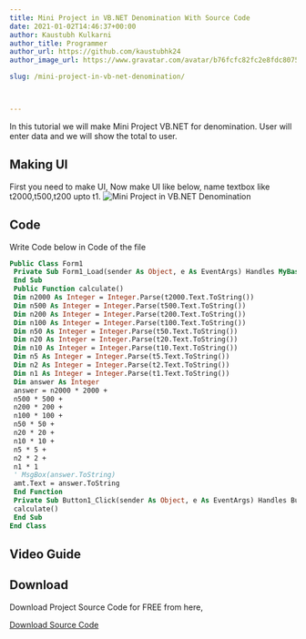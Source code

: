 ```yaml
---
title: Mini Project in VB.NET Denomination With Source Code
date: 2021-01-02T14:46:37+00:00
author: Kaustubh Kulkarni
author_title: Programmer
author_url: https://github.com/kaustubhk24
author_image_url: https://www.gravatar.com/avatar/b76fcfc82fc2e8fdc8075636f1735f61?s=200

slug: /mini-project-in-vb-net-denomination/



---
```

In this tutorial we will make Mini Project VB.NET for denomination. User will enter data and we will show the total to user.

## Making UI

First you need to make UI, Now make UI like below, name textbox like t2000,t500,t200 upto t1.
![Mini Project in VB.NET Denomination](http://www.kaustubh.codes/imgs/wp-content/uploads/2021/01/image-4.png) 

## Code

Write Code below in Code of the file

```vb title="file.vb"
Public Class Form1
 Private Sub Form1_Load(sender As Object, e As EventArgs) Handles MyBase.Load
 End Sub
 Public Function calculate()
 Dim n2000 As Integer = Integer.Parse(t2000.Text.ToString())
 Dim n500 As Integer = Integer.Parse(t500.Text.ToString())
 Dim n200 As Integer = Integer.Parse(t200.Text.ToString())
 Dim n100 As Integer = Integer.Parse(t100.Text.ToString())
 Dim n50 As Integer = Integer.Parse(t50.Text.ToString())
 Dim n20 As Integer = Integer.Parse(t20.Text.ToString())
 Dim n10 As Integer = Integer.Parse(t10.Text.ToString())
 Dim n5 As Integer = Integer.Parse(t5.Text.ToString())
 Dim n2 As Integer = Integer.Parse(t2.Text.ToString())
 Dim n1 As Integer = Integer.Parse(t1.Text.ToString())
 Dim answer As Integer
 answer = n2000 * 2000 +
 n500 * 500 +
 n200 * 200 +
 n100 * 100 +
 n50 * 50 +
 n20 * 20 +
 n10 * 10 +
 n5 * 5 +
 n2 * 2 +
 n1 * 1
 ' MsgBox(answer.ToString)
 amt.Text = answer.ToString
 End Function
 Private Sub Button1_Click(sender As Object, e As EventArgs) Handles Button1.Click
 calculate()
 End Sub
End Class

```

## Video Guide



## Download

Download Project Source Code for FREE from here,



[Download Source Code](https://github.com/JustInClicks-com/static-cdn/raw/main/Downloads/Desktop/Denomination.rar)

